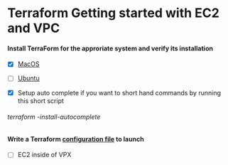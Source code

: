 # Terraform Getting started with EC2 and VPC


#### Install TerraForm for the approriate system and verify its installation

- [x] [MacOS](https://github.com/Hawaiideveloper/Sample_Env/blob/main/TerraForm/Installers/MacOS_TerraForm_Installer.sh)

- [ ] [Ubuntu](https://github.com/Hawaiideveloper/Sample_Env/blob/main/TerraForm/Installers/Ubuntu_TerraForm_installer.sh)

- [x] Setup auto complete if you want to short hand commands  by running this short script

###### terraform -install-autocomplete

#### Write a Terraform [configuration file](https://github.com/Hawaiideveloper/Sample_Env/blob/main/TerraForm/configurations/example.tf) to launch 
- [ ] EC2 inside of VPX


